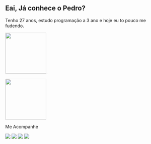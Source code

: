 ## Eai, Já conhece o Pedro?                    
Tenho 27 anos, estudo programação a 3 ano e hoje eu to pouco me fudendo.
<p align="top"> 
  <a href="https://github.com/pedlusantiago">
    <img height="130em" src="https://myversion-sigma.vercel.app/api?username=pedlusantiago&show_icons=true&theme=cobalt&count_private=true"/>&nbsp;
  </a>
  <br/>
<p align="top">
  <a href="https://github.com/pedlusantiago">
    <img height="130em" src="https://myversion-sigma.vercel.app/api/top-langs/?username=pedlusantiago&show_icons=true&theme=cobalt&count_private=true"/>
  </a>
</p>
  
  Me Acompanhe
    
<div> 
  <a href="https://www.youtube.com/@KrakenCast-predoo" target="_blank"><img src="https://img.shields.io/badge/YouTube-FF0000?style=for-the-badge&logo=youtube&logoColor=white" target="_blank"></a>
  <a href="https://www.instagram.com/santiago.opedro/" target="_blank"><img src="https://img.shields.io/badge/-Instagram-%23E4405F?style=for-the-badge&logo=instagram&logoColor=white" target="_blank"></a>
 	<a href="https://www.twitch.tv/krakencast_" target="_blank"><img src="https://img.shields.io/badge/Twitch-9146FF?style=for-the-badge&logo=twitch&logoColor=white" target="_blank"></a>
  <a href="https://www.tiktok.com/@predofalamesmo" target="_blank"><img src="https://img.shields.io/badge/TikTok-000000?style=for-the-badge&logo=tiktok&logoColor=white" target="_blank"></a>
  
  
</div>    
 
